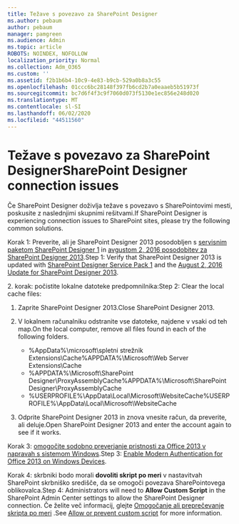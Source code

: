 ```yaml
---
title: Težave s povezavo za SharePoint Designer
ms.author: pebaum
author: pebaum
manager: pamgreen
ms.audience: Admin
ms.topic: article
ROBOTS: NOINDEX, NOFOLLOW
localization_priority: Normal
ms.collection: Adm_O365
ms.custom: ''
ms.assetid: f2b1b6b4-10c9-4e83-b9cb-529a0b8a3c55
ms.openlocfilehash: 01ccc6bc28148f397fb6cd2b7a0eaaeb5b51973f
ms.sourcegitcommit: bc7d6f4f3c9f7060d073f5130e1ec856e248d020
ms.translationtype: MT
ms.contentlocale: sl-SI
ms.lasthandoff: 06/02/2020
ms.locfileid: "44511560"
---
```

# <a name="sharepoint-designer-connection-issues"></a><span data-ttu-id="55ec3-102">Težave s povezavo za SharePoint Designer</span><span class="sxs-lookup"><span data-stu-id="55ec3-102">SharePoint Designer connection issues</span></span> 

<span data-ttu-id="55ec3-103">Če SharePoint Designer doživlja težave s povezavo s SharePointovimi mesti, poskusite z naslednjimi skupnimi rešitvami.</span><span class="sxs-lookup"><span data-stu-id="55ec3-103">If SharePoint Designer is experiencing connection issues to SharePoint sites, please try the following common solutions.</span></span>

<span data-ttu-id="55ec3-104">Korak 1: Preverite, ali je SharePoint Designer 2013 posodobljen s [servisnim paketom SharePoint Designer 1](https://support.microsoft.com/help/2817441/description-of-microsoft-sharepoint-designer-2013-service-pack-1-sp1) in [avgustom 2, 2016 posodobitev za SharePoint Designer 2013](https://support.microsoft.com/help/3114721/august-2-2016-update-for-sharepoint-designer-2013-kb3114721).</span><span class="sxs-lookup"><span data-stu-id="55ec3-104">Step 1: Verify that SharePoint Designer 2013 is updated with [SharePoint Designer Service Pack 1](https://support.microsoft.com/help/2817441/description-of-microsoft-sharepoint-designer-2013-service-pack-1-sp1) and the [August 2, 2016 Update for SharePoint Designer 2013](https://support.microsoft.com/help/3114721/august-2-2016-update-for-sharepoint-designer-2013-kb3114721).</span></span>



<span data-ttu-id="55ec3-105">2. korak: počistite lokalne datoteke predpomnilnika:</span><span class="sxs-lookup"><span data-stu-id="55ec3-105">Step 2: Clear the local cache files:</span></span>

1. <span data-ttu-id="55ec3-106">Zaprite SharePoint Designer 2013.</span><span class="sxs-lookup"><span data-stu-id="55ec3-106">Close SharePoint Designer 2013.</span></span>

2. <span data-ttu-id="55ec3-107">V lokalnem računalniku odstranite vse datoteke, najdene v vsaki od teh map.</span><span class="sxs-lookup"><span data-stu-id="55ec3-107">On the local computer, remove all files found in each of the following folders.</span></span>

    - <span data-ttu-id="55ec3-108">%AppData%\microsoft\spletni strežnik Extensions\Cache</span><span class="sxs-lookup"><span data-stu-id="55ec3-108">%APPDATA%\Microsoft\Web Server Extensions\Cache</span></span>
    - <span data-ttu-id="55ec3-109">%APPDATA%\Microsoft\SharePoint Designer\ProxyAssemblyCache</span><span class="sxs-lookup"><span data-stu-id="55ec3-109">%APPDATA%\Microsoft\SharePoint Designer\ProxyAssemblyCache</span></span>
    - <span data-ttu-id="55ec3-110">%USERPROFILE%\AppData\Local\Microsoft\WebsiteCache</span><span class="sxs-lookup"><span data-stu-id="55ec3-110">%USERPROFILE%\AppData\Local\Microsoft\WebsiteCache</span></span>

3. <span data-ttu-id="55ec3-111">Odprite SharePoint Designer 2013 in znova vnesite račun, da preverite, ali deluje.</span><span class="sxs-lookup"><span data-stu-id="55ec3-111">Open SharePoint Designer 2013 and enter the account again to see if it works.</span></span>

<span data-ttu-id="55ec3-112">Korak 3: [omogočite sodobno preverjanje pristnosti za Office 2013 v napravah s sistemom Windows](https://docs.microsoft.com/microsoft-365/admin/security-and-compliance/enable-modern-authentication).</span><span class="sxs-lookup"><span data-stu-id="55ec3-112">Step 3: [Enable Modern Authentication for Office 2013 on Windows Devices](https://docs.microsoft.com/microsoft-365/admin/security-and-compliance/enable-modern-authentication).</span></span>

<span data-ttu-id="55ec3-113">Korak 4: skrbniki bodo morali **dovoliti skript po meri** v nastavitvah SharePoint skrbniško središče, da se omogoči povezava SharePointovega oblikovalca.</span><span class="sxs-lookup"><span data-stu-id="55ec3-113">Step 4: Administrators will need to **Allow Custom Script** in the SharePoint Admin Center settings to allow the SharePoint Designer connection.</span></span> <span data-ttu-id="55ec3-114">Če želite več informacij, glejte [Omogočanje ali preprečevanje skripta po meri](https://docs.microsoft.com/sharepoint/allow-or-prevent-custom-script) .</span><span class="sxs-lookup"><span data-stu-id="55ec3-114">See [Allow or prevent custom script](https://docs.microsoft.com/sharepoint/allow-or-prevent-custom-script) for more information.</span></span>


